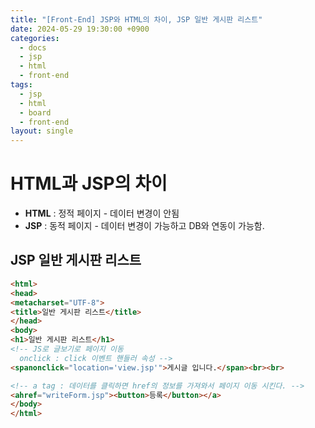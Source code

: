 ```yaml
---
title: "[Front-End] JSP와 HTML의 차이, JSP 일반 게시판 리스트"
date: 2024-05-29 19:30:00 +0900
categories:
  - docs
  - jsp
  - html
  - front-end
tags:
  - jsp
  - html
  - board
  - front-end
layout: single
---
```


# HTML과 JSP의 차이
 - **HTML** : 정적 페이지 - 데이터 변경이 안됨
 - **JSP** : 동적 페이지 - 데이터 변경이 가능하고 DB와 연동이 가능함.

 ## JSP 일반 게시판 리스트
 ```html
<html>
<head>
<metacharset="UTF-8">
<title>일반 게시판 리스트</title>
</head>
<body>
<h1>일반 게시판 리스트</h1>
<!-- JS로 글보기로 페이지 이동
   onclick : click 이벤트 핸들러 속성 -->
<spanonclick="location='view.jsp'">게시글 입니다.</span><br><br>

<!-- a tag : 데이터를 클릭하면 href의 정보를 가져와서 페이지 이동 시킨다. -->
<ahref="writeForm.jsp"><button>등록</button></a>
</body>
</html>
 ```